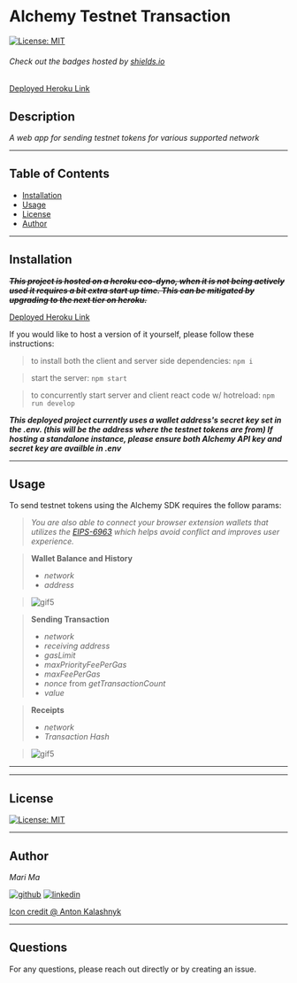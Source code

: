 # Alchemy Testnet Transaction

[![License: MIT](https://img.shields.io/badge/License-MIT-yellow.svg)](https://opensource.org/licenses/MIT)
  
  ###### Check out the badges hosted by [shields.io](https://shields.io/)

 [Deployed Heroku Link](https://alchemy-testnet-tx-0841d3990122.herokuapp.com/)
  
  ## Description
  *A web app for sending testnet tokens for various supported network*

  ***

  ## Table of Contents
  - [Installation](#installation)
  - [Usage](#usage)
  - [License](#license)
  - [Author](#author)

  ***

  ## Installation

  ~~***This project is hosted on a heroku eco-dyno, when it is not being actively used it requires a bit extra start up time. This can be mitigated by upgrading to the next tier on heroku.***~~
  
  [Deployed Heroku Link](https://alchemy-testnet-tx-0841d3990122.herokuapp.com/search)
  
  If you would like to host a version of it yourself, please follow these instructions:

  > to install both the client and server side dependencies: `npm i`

  > start the server: `npm start`

  > to concurrently start server and client react code w/ hotreload: `npm run develop`


  ***This deployed project currently uses a wallet address's secret key set in the .env. (this will be the address where the testnet tokens are from) If hosting a standalone instance, please ensure both Alchemy API key and secret key are availble in .env***


  ***
  ## Usage

  To send testnet tokens using the Alchemy SDK requires the follow params:
 
  > *You are also able to connect your browser extension wallets that utilizes the [EIPS-6963](https://eips.ethereum.org/EIPS/eip-6963) which helps avoid conflict and improves user experience.*


  > **Wallet Balance and History**
  > - *network*
  > - *address*
  
  > ![gif5]()

  > **Sending Transaction**
  > - *network*
  > - *receiving address*
  > - *gasLimit*
  > - *maxPriorityFeePerGas*
  > - *maxFeePerGas*
  > - *nonce* from *getTransactionCount*
  > - *value*


  > **Receipts**
  > - *network*
  > - *Transaction Hash*
  
  > ![gif5]()


  
  ***

  ***
  ## License

  
[![License: MIT](https://img.shields.io/badge/License-MIT-yellow.svg)](https://opensource.org/licenses/MIT)

  ***
  ## Author
  *Mari Ma*

  [<img src="https://res.cloudinary.com/dbjhly3lm/image/upload//h_50/v1682488301/personal%20assets/logo_github_icon_143196_phgakv.png" alt='github' >](https://github.com/DraconMarius)
  [<img src="https://res.cloudinary.com/dbjhly3lm/image/upload/h_50/v1682488301/personal%20assets/logo_linkedin_icon_143191_nv9tim.png" alt='linkedin'>](https://www.linkedin.com/in/mari-ma-70771585/)

[Icon credit @ Anton Kalashnyk](https://icon-icons.com/users/14quJ7FM9cYdQZHidnZoM/icon-sets/)

  ***
  ## Questions
  For any questions, please reach out directly or by creating an issue.


  